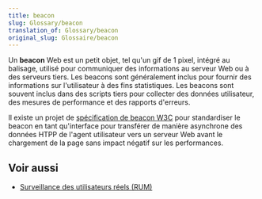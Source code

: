 ```yaml
---
title: beacon
slug: Glossary/beacon
translation_of: Glossary/beacon
original_slug: Glossaire/beacon
---
```

Un **beacon** Web est un petit objet, tel qu'un gif de 1 pixel, intégré au balisage, utilisé pour communiquer des informations au serveur Web ou à des serveurs tiers. Les beacons sont généralement inclus pour fournir des informations sur l'utilisateur à des fins statistiques. Les beacons sont souvent inclus dans des scripts tiers pour collecter des données utilisateur, des mesures de performance et des rapports d'erreurs.

Il existe un projet de [spécification de beacon W3C](https://w3c.github.io/beacon/) pour standardiser le beacon en tant qu'interface pour transférer de manière asynchrone des données HTPP de l'agent utilisateur vers un serveur Web avant le chargement de la page sans impact négatif sur les performances.

## Voir aussi

- [Surveillance des utilisateurs réels (RUM)](/fr/docs/Glossaire/Real_User_Monitoring)
